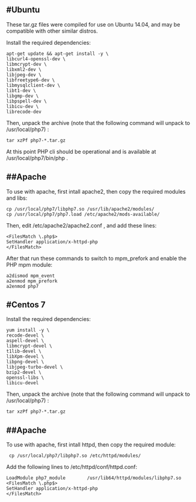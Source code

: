 
#Ubuntu
------

These tar.gz files were compiled for use on Ubuntu 14.04, and may be compatible with other similar distros.

Install the required dependencies:

    apt-get update && apt-get install -y \
    libcurl4-openssl-dev \
    libmcrypt-dev \
    libxml2-dev \
    libjpeg-dev \
    libfreetype6-dev \
    libmysqlclient-dev \
    libt1-dev \
    libgmp-dev \
    libpspell-dev \
    libicu-dev \
    librecode-dev

Then, unpack the archive (note that the following command will unpack to /usr/local/php7) :

    tar xzPf php7-*.tar.gz

At this point PHP cli should be operational and is available at /usr/local/php7/bin/php .


##Apache
------
To use with apache, first intall apache2, then copy the required modules and libs:

    cp /usr/local/php7/libphp7.so /usr/lib/apache2/modules/
    cp /usr/local/php7/php7.load /etc/apache2/mods-available/



Then, edit /etc/apache2/apache2.conf , and add these lines:

    <FilesMatch \.php$>
    SetHandler application/x-httpd-php
    </FilesMatch>


After that run these commands to switch to mpm_prefork and enable the PHP mpm module:
    
    a2dismod mpm_event
    a2enmod mpm_prefork
    a2enmod php7


#Centos 7
------



Install the required dependencies:

    yum install -y \
    recode-devel \
    aspell-devel \
    libmcrypt-devel \
    t1lib-devel \
    libXpm-devel \
    libpng-devel \
    libjpeg-turbo-devel \
    bzip2-devel \
    openssl-libs \
    libicu-devel

Then, unpack the archive (note that the following command will unpack to /usr/local/php7) :

    tar xzPf php7-*.tar.gz


##Apache
-------
To use with apache, first intall httpd, then copy the required module:

     cp /usr/local/php7/libphp7.so /etc/httpd/modules/

Add the following lines to /etc/httpd/conf/httpd.conf:


    LoadModule php7_module        /usr/lib64/httpd/modules/libphp7.so  
    <FilesMatch \.php$>
    SetHandler application/x-httpd-php
    </FilesMatch>




